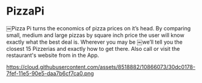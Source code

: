 # PizzaPi

￼Pizza Pi turns the economics of pizza prices on it’s head. By comparing small, medium and large pizzas by square
inch price the user will know exactly what the best deal is. Wherever you may be ￼we’ll tell you the closest 15
Pizzerias and exactly how to get there. Also call or visit the restaurant's website from in the App.

https://cloud.githubusercontent.com/assets/8518882/10866073/30dc0178-7fef-11e5-90e5-daa7b6cf7ca0.png
